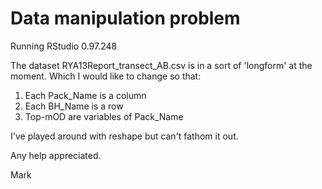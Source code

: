 # Data manipulation problem #

Running RStudio 0.97.248

The dataset RYA13Report_transect_AB.csv is in a sort of 'longform' at the moment. Which I would like to change so that:

1. Each Pack_Name is a column
2. Each BH_Name is a row
3. Top-mOD are variables of Pack_Name

I've played around with reshape but can't fathom it out. 

Any help appreciated.

Mark